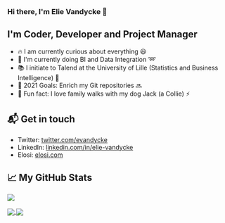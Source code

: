 <br />
<!--![Hello 👋🏻](https://raw.githubusercontent.com/evandycke/evandycke/master/images/evandycke_repo.png)-->

###  Hi there, I'm Elie Vandycke :wave:

## I'm Coder, Developer and Project Manager

- :fire: I am currently curious about everything :smiley:
- :school_satchel: I'm currently doing BI and Data Integration :loop:
- :books: I initiate to Talend at the University of Lille (Statistics and Business Intelligence) :green_book:
- :rocket: 2021 Goals: Enrich my Git repositories :soon:
- :raised_hands: Fun fact: I love family walks with my dog Jack (a Collie) :zap:

## 📬 Get in touch

- Twitter: [twitter.com/evandycke][1]
- LinkedIn: [linkedin.com/in/elie-vandycke][2]
- Elosi: [elosi.com][3]

## &#x1f4c8; My GitHub Stats

![](https://github-profile-summary-cards.vercel.app/api/cards/profile-details?username=evandycke&theme=vue)

<a href="https://github.com/evandycke/evandycke">
  <img align="center" src="https://github-readme-stats.vercel.app/api/top-langs/?username=evandycke&layout=compact&hide=html&title_color=ffffff&text_color=c9cacc&icon_color=2bbc8a&bg_color=1d1f21" />
</a>

<a href="https://github.com/evandycke/evandycke">
  <img align="center" src="https://github-readme-stats.vercel.app/api?username=evandycke&show_icons=true&line_height=27&count_private=true&title_color=ffffff&text_color=c9cacc&icon_color=2bbc8a&bg_color=1d1f21" />
</a>

[1]: https://www.twitter.com/evandycke
[2]: https://www.linkedin.com/in/elie-vandycke
[3]: https://www.elosi.com/

<br />
